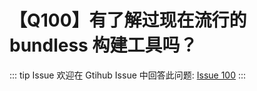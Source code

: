 # 【Q100】有了解过现在流行的 bundless 构建工具吗？


::: tip Issue
欢迎在 Gtihub Issue 中回答此问题: [Issue 100](https://github.com/kangyana/daily-question/issues/100)
:::

